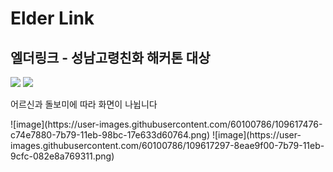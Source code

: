 # Elder Link
## 엘더링크 - 성남고령친화 해커톤 대상 

<img src="https://img.shields.io/badge/Android Studio-3DDC84?style=flat-square&logo=Android Studio&logoColor=white"/></a> <img src="https://img.shields.io/badge/Firebase-FFCA28?style=flat-square&logo=Firebase&logoColor=white"/></a>

<p align="left">
어르신과 돌보미에 따라 화면이 나뉩니다
</p>
![image](https://user-images.githubusercontent.com/60100786/109617476-c74e7880-7b79-11eb-98bc-17e633d60764.png)      
![image](https://user-images.githubusercontent.com/60100786/109617297-8eae9f00-7b79-11eb-9cfc-082e8a769311.png)
